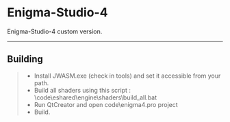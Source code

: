 Enigma-Studio-4
===================

Enigma-Studio-4 custom version.

----------


Building
-------------


> - Install JWASM.exe (check in tools) and set it accessible from your path.
> - Build all shaders using this script : \code\eshared\engine\shaders\build_all.bat
> - Run QtCreator and open code\enigma4.pro project
> - Build.


